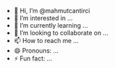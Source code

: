 - 👋 Hi, I’m @mahmutcantirci
- 👀 I’m interested in ...
- 🌱 I’m currently learning ...
- 💞️ I’m looking to collaborate on ...
- 📫 How to reach me ...
- 😄 Pronouns: ...
- ⚡ Fun fact: ...

<!---
mahmutcantirci/mahmutcantirci is a ✨ special ✨ repository because its `README.md` (this file) appears on your GitHub profile.
You can click the Preview link to take a look at your changes.
--->
